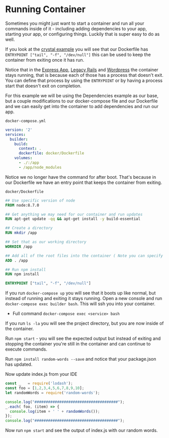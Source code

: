 # Running Container
Sometimes you might just want to start a container and run all your commands inside of it - including adding dependencies to your app, starting your app, or configuring things. Luckily that is super easy to do as well.

If you look at the [crystal example](/crystal) you will see that our Dockerfile has `ENTRYPOINT ["tail", "-f", "/dev/null"]` this can be used to keep the container from exiting once it has run. 

Notice that in the [Express App](/express-app), [Legacy Rails](/legacy-rails-project) and [Wordpress](/wordpress) the container stays running, that is because each of those has a process that doesn't exit. You can define that process by using the `ENTRYPOINT` or by having a process start that doesn't exit on completion.

For this example we will be using the Dependencies example as our base, but a couple modifications to our docker-compose file and our Dockerfile and we can easily get into the container to add dependencies and run our app.

`docker-compose.yml`
```yml
version: '2'
services:  
  builder:
    build:
      context: .
      dockerfile: docker/Dockerfile
    volumes:
      - ./:/app
      - /app/node_modules
```
Notice we no longer have the command for after boot. That's because in our Dockerfile we have an entry point that keeps the container from exiting.

`docker/Dockerfile`
```dockerfile
## Use specific version of node
FROM node:8.7.0

## Get anything we may need for our container and run updates
RUN apt-get update -qq && apt-get install -y build-essential

## Create a directory
RUN mkdir /app

## Set that as our working directory
WORKDIR /app

## Add all of the root files into the container ( Note you can specify things vs bringing everything over )
ADD . /app

## Run npm install
RUN npm install

ENTRYPOINT ["tail", "-f", "/dev/null"]
```

If you run `docker-compose up` you will see that it boots up like normal, but instead of running and exiting it stays running. Open a new console and run `docker-compose exec builder bash`. This will ssh you into your container.
-	Full command `docker-compose exec <service> bash`

If you run `ls -la` you will see the project directory, but you are now inside of the container.

Run `npm start` - you will see the expected output but instead of exiting and stopping the container you're still in the container and can continue to execute commands.

Run `npm install random-words --save` and notice that your package.json has updated. 

Now update index.js from your IDE

```javascript
const _   = require('lodash');
const foo = [1,2,3,4,5,6,7,8,9,10];
let randomWords = require('random-words');

console.log("#####################################");
_.each( foo, (item) => {
  console.log(item + ' ' + randomWords());
});
console.log("#####################################");
```

Now run `npm start` and see the output of index.js with our random words.
